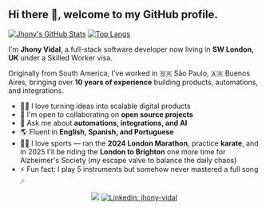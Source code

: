 ## Hi there 👋, welcome to my GitHub profile. 

[![Jhony's GitHub Stats](https://github-readme-stats.vercel.app/api?username=mrjhonyvidal&count_private=true&theme=transparent&show_icons=true&rank_icon=percentile&line_height=24)](https://github.com/mrjhonyvidal)
[![Top Langs](https://github-readme-stats.vercel.app/api/top-langs/?username=mrjhonyvidal&layout=compact&langs_count=8&theme=transparent&size_weight=0.7&count_weight=0.3)](https://github.com/anuraghazra/github-readme-stats)

I'm **Jhony Vidal**, a full-stack software developer now living in **SW London, UK** under a Skilled Worker visa.

Originally from South America, I've worked in 🇧🇷 São Paulo, 🇦🇷 Buenos Aires, bringing over **10 years of experience** building products, automations, and integrations.  

- 🧑‍💻 I love turning ideas into scalable digital products  
- 🤝 I'm open to collaborating on **open source projects**  
- 💬 Ask me about **automations, integrations, and AI**  
- 🌎 Fluent in **English, Spanish, and Portuguese**  
- 🏃‍♂️ I love sports — ran the **2024 London Marathon**, practice **karate**, and in 2025 I'll be riding the **London to Brighton** one more time for Alzheimer's Society (my escape valve to balance the daily chaos)  
- ⚡ Fun fact: I play 5 instruments but somehow never mastered a full song 🎶

<div align="center" width="50">

![](https://komarev.com/ghpvc/?username=mrjhonyvidalD&style=flat&color=orange&label=PROFILE+VIEWS)
[![Linkedin: jhony-vidal](https://img.shields.io/badge/-jhonyvidal-blue?style=flat-square&logo=Linkedin&logoColor=white&link=https://www.linkedin.com/in/jhony-vidal/)](https://www.linkedin.com/in/jhony-vidal/)
</div>
